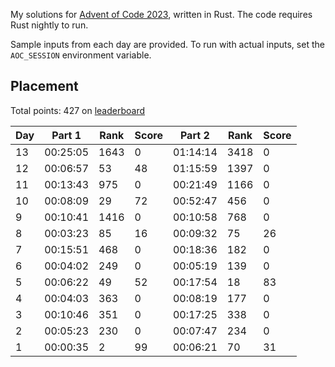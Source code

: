 My solutions for [Advent of Code 2023](https://adventofcode.com/2023), written in Rust. The code requires Rust nightly to run.

Sample inputs from each day are provided. To run with actual inputs, set the `AOC_SESSION` environment variable.

## Placement

Total points: 427 on [leaderboard](https://adventofcode.com/2023/leaderboard)

| Day | Part 1   | Rank | Score | Part 2   | Rank | Score |
| --- | -------- | ---- | ----- | -------- | ---- | ----- |
| 13  | 00:25:05 | 1643 | 0     | 01:14:14 | 3418 | 0     |
| 12  | 00:06:57 | 53   | 48    | 01:15:59 | 1397 | 0     |
| 11  | 00:13:43 | 975  | 0     | 00:21:49 | 1166 | 0     |
| 10  | 00:08:09 | 29   | 72    | 00:52:47 | 456  | 0     |
| 9   | 00:10:41 | 1416 | 0     | 00:10:58 | 768  | 0     |
| 8   | 00:03:23 | 85   | 16    | 00:09:32 | 75   | 26    |
| 7   | 00:15:51 | 468  | 0     | 00:18:36 | 182  | 0     |
| 6   | 00:04:02 | 249  | 0     | 00:05:19 | 139  | 0     |
| 5   | 00:06:22 | 49   | 52    | 00:17:54 | 18   | 83    |
| 4   | 00:04:03 | 363  | 0     | 00:08:19 | 177  | 0     |
| 3   | 00:10:46 | 351  | 0     | 00:17:25 | 338  | 0     |
| 2   | 00:05:23 | 230  | 0     | 00:07:47 | 234  | 0     |
| 1   | 00:00:35 | 2    | 99    | 00:06:21 | 70   | 31    |
